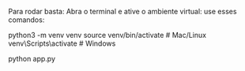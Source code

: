 Para rodar basta: 
Abra o terminal e ative o ambiente virtual:
use esses comandos:

python3 -m venv venv
source venv/bin/activate   # Mac/Linux
venv\Scripts\activate      # Windows

python app.py

